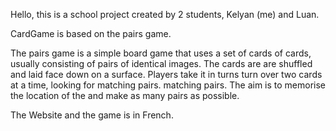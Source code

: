 Hello, this is a school project created by 2 students,
Kelyan (me) and Luan.

CardGame is based on the pairs game.


The pairs game is a simple board game that uses a set of cards
of cards, usually consisting of pairs of identical images. The cards are
are shuffled and laid face down on a surface. Players take it in turns
turn over two cards at a time, looking for matching pairs.
matching pairs. The aim is to memorise the location of the
and make as many pairs as possible.

The Website and the game is in French.
